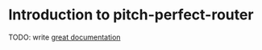 # Introduction to pitch-perfect-router

TODO: write [great documentation](http://jacobian.org/writing/what-to-write/)

